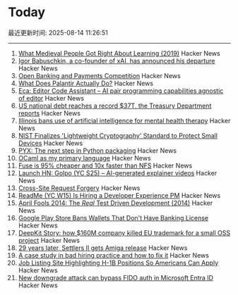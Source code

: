 # Today

最近更新时间: 2025-08-14 11:26:51

--- 
1. [What Medieval People Got Right About Learning (2019)](https://www.scotthyoung.com/blog/2019/06/07/apprenticeships/) Hacker News
2. [Igor Babuschkin, a co-founder of xAI, has announced his departure](https://techcrunch.com/2025/08/13/co-founder-of-elon-musks-xai-departs-the-company/) Hacker News
3. [Open Banking and Payments Competition](https://www.bitsaboutmoney.com/archive/open-banking-and-payments-competition/) Hacker News
4. [What Does Palantir Actually Do?](https://www.wired.com/story/palantir-what-the-company-does/) Hacker News
5. [Eca: Editor Code Assistant – AI pair programming capabilities agnostic of editor](https://github.com/editor-code-assistant/eca) Hacker News
6. [US national debt reaches a record $37T, the Treasury Department reports](https://apnews.com/article/treasury-debt-spending-trump-obbb-6f807c4aae78dcc96f29ff07a3c926f4) Hacker News
7. [Illinois bans use of artificial intelligence for mental health therapy](https://www.washingtonpost.com/nation/2025/08/12/illinois-ai-therapy-ban/) Hacker News
8. [NIST Finalizes 'Lightweight Cryptography' Standard to Protect Small Devices](https://www.nist.gov/news-events/news/2025/08/nist-finalizes-lightweight-cryptography-standard-protect-small-devices) Hacker News
9. [PYX: The next step in Python packaging](https://astral.sh/pyx) Hacker News
10. [OCaml as my primary language](https://xvw.lol/en/articles/why-ocaml.html) Hacker News
11. [Fuse is 95% cheaper and 10x faster than NFS](https://nilesh-agarwal.com/storage-in-cloud-for-llms-2/) Hacker News
12. [Launch HN: Golpo (YC S25) – AI-generated explainer videos](https://video.golpoai.com/) Hacker News
13. [Cross-Site Request Forgery](https://words.filippo.io/csrf/) Hacker News
14. [ReadMe (YC W15) Is Hiring a Developer Experience PM](https://readme.com/careers#product-manager-developer-experience) Hacker News
15. [April Fools 2014: The *Real* Test Driven Development (2014)](https://testing.googleblog.com/2014/04/the-real-test-driven-development.html) Hacker News
16. [Google Play Store Bans Wallets That Don't Have Banking License](https://www.therage.co/google-play-store-ban-wallets/) Hacker News
17. [DeepKit Story: how $160M company killed EU trademark for a small OSS project](https://old.reddit.com/r/ExperiencedDevs/comments/1mopzhz/160m_vcbacked_company_just_killed_my_eu_trademark/) Hacker News
18. [29 years later, Settlers II gets Amiga release](https://gamingretro.co.uk/29-years-later-settlers-ii-finally-gets-amiga-release/) Hacker News
19. [A case study in bad hiring practice and how to fix it](https://www.tomkranz.com/blog1/a-case-study-in-bad-hiring-practice-and-how-to-fix-it) Hacker News
20. [Job Listing Site Highlighting H-1B Positions So Americans Can Apply](https://www.newsweek.com/h1b-jobs-now-american-workers-green-cards-2041404) Hacker News
21. [New downgrade attack can bypass FIDO auth in Microsoft Entra ID](https://www.bleepingcomputer.com/news/security/new-downgrade-attack-can-bypass-fido-auth-in-microsoft-entra-id/) Hacker News
